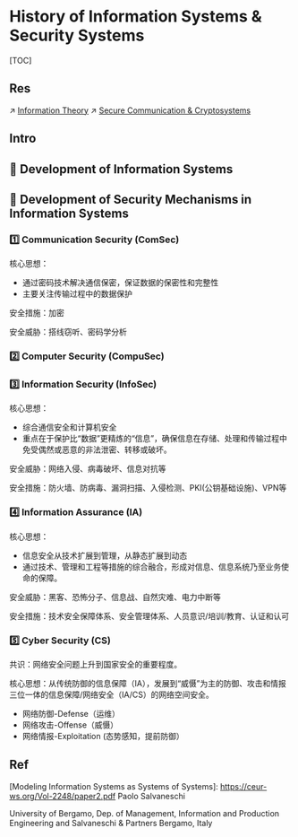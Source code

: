 # History of Information Systems & Security Systems

[TOC]



## Res
↗ [Information Theory](../🧮%20Math%20&%20Theoretical%20Computer%20Science%20(TCS)/Information%20Theory/Information%20Theory.md)
↗ [Secure Communication & Cryptosystems](🚬%20Cryptology/Secure%20Communication%20&%20Cryptosystems.md)



## Intro



## 📜 Development of Information Systems



## 📜 Development of Security Mechanisms in Information Systems
### 1️⃣ Communication Security (ComSec)
核心思想：
- 通过密码技术解决通信保密，保证数据的保密性和完整性
- 主要关注传输过程中的数据保护

安全措施：加密

安全威胁：搭线窃听、密码学分析


### 2️⃣ Computer Security (CompuSec)


### 3️⃣ Information Security (InfoSec)
核心思想：
- 综合通信安全和计算机安全
- 重点在于保护比“数据”更精炼的“信息”，确保信息在存储、处理和传输过程中免受偶然或恶意的非法泄密、转移或破坏。

安全威胁：网络入侵、病毒破坏、信息对抗等

安全措施：防火墙、防病毒、漏洞扫描、入侵检测、PKI(公钥基础设施)、VPN等


### 4️⃣ Information Assurance (IA)
核心思想：
- 信息安全从技术扩展到管理，从静态扩展到动态
- 通过技术、管理和工程等措施的综合融合，形成对信息、信息系统乃至业务使命的保障。

安全威胁：黑客、恐怖分子、信息战、自然灾难、电力中断等

安全措施：技术安全保障体系、安全管理体系、人员意识/培训/教育、认证和认可


### 5️⃣ Cyber Security (CS)
共识：网络安全问题上升到国家安全的重要程度。

核心思想：从传统防御的信息保障（IA），发展到“威慑”为主的防御、攻击和情报三位一体的信息保障/网络安全（IA/CS）的网络空间安全。
- 网络防御-Defense（运维）
- 网络攻击-Offense（威慑）
- 网络情报-Exploitation (态势感知，提前防御）



## Ref
[Modeling Information Systems as Systems of Systems]: https://ceur-ws.org/Vol-2248/paper2.pdf Paolo Salvaneschi

University of Bergamo, Dep. of Management, Information and Production Engineering and Salvaneschi & Partners Bergamo, Italy

[information systems (IS)]: https://www.techtarget.com/whatis/definition/IS-information-system-or-information-services

[👍 Information Systems for Buesiness and Beyond - Chapter 1: What Is an Information System?]: https://opentextbook.site/informationsystems2019/chapter/chapter-1-what-is-an-information-system-information-systems-introduction/

[Information system]: https://en.wikipedia.org/wiki/Information_system
